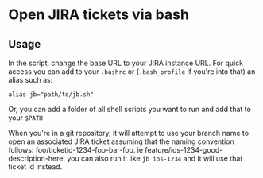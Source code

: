 # Open JIRA tickets via bash
## Usage
In the script, change the base URL to your JIRA instance URL. For quick access you can add to your `.bashrc` or (`.bash_profile` if you're into that) an alias such as:

```
alias jb="path/to/jb.sh"
```

Or, you can add a folder of all shell scripts you want to run and add that to your `$PATH`

When you're in a git repository, it will attempt to use your branch name to open an associated JIRA ticket assuming that the naming convention follows: foo/ticketid-1234-foo-bar-foo. ie feature/ios-1234-good-description-here. you can also run it like `jb ios-1234` and it will use that ticket id instead.